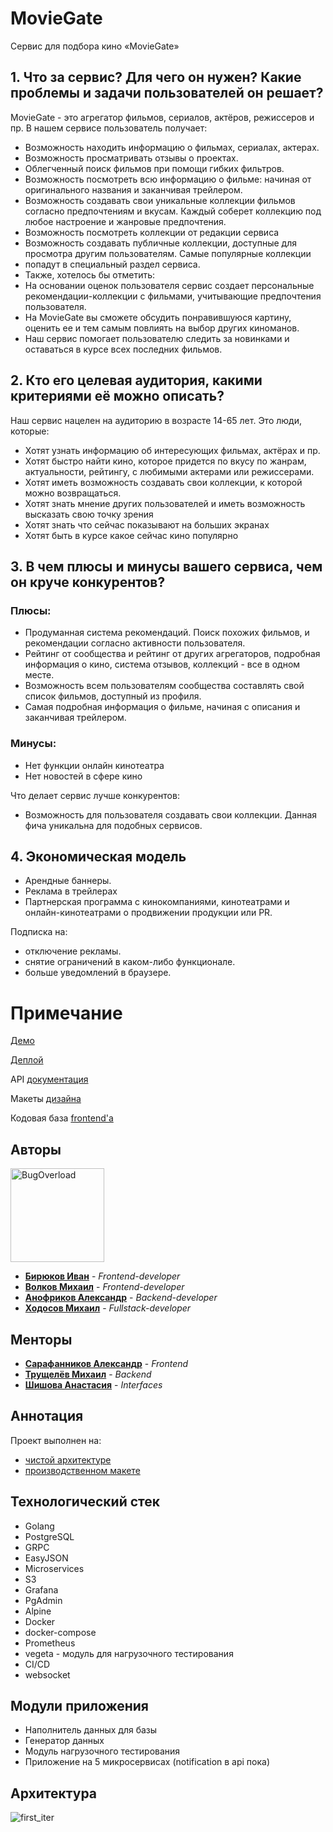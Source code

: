 # MovieGate

Сервис для подбора кино «MovieGate»

## 1. Что за сервис? Для чего он нужен? Какие проблемы и задачи пользователей он решает?

MovieGate - это агрегатор фильмов, сериалов, актёров, режиссеров и пр. В нашем сервисе пользователь получает:

- Возможность находить информацию о фильмах, сериалах, актерах.
- Возможность просматривать отзывы о проектах.
- Облегченный поиск фильмов при помощи гибких фильтров.
- Возможность посмотреть всю информацию о фильме: начиная от оригинального названия и заканчивая трейлером.
- Возможность создавать свои уникальные коллекции фильмов согласно предпочтениям и вкусам. Каждый соберет коллекцию под
  любое настроение и жанровые предпочтения.
- Возможность посмотреть коллекции от редакции сервиса
- Возможность создавать публичные коллекции, доступные для просмотра другим пользователям. Самые популярные коллекции
- попадут в специальный раздел сервиса.
- Также, хотелось бы отметить:
- На основании оценок пользователя сервис создает персональные рекомендации-коллекции с фильмами, учитывающие
  предпочтения пользователя.
- На MovieGate вы сможете обсудить понравившуюся картину, оценить ее и тем самым повлиять на выбор других киноманов.
- Наш сервис помогает пользователю следить за новинками и оставаться в курсе всех последних фильмов.

## 2. Кто его целевая аудитория, какими критериями её можно описать?

Наш сервис нацелен на аудиторию в возрасте 14-65 лет. Это люди, которые:

- Хотят узнать информацию об интересующих фильмах, актёрах и пр.
- Хотят быстро найти кино, которое придется по вкусу по жанрам, актуальности, рейтингу, с любимыми актерами или
  режиссерами.
- Хотят иметь возможность создавать свои коллекции, к которой можно возвращаться.
- Хотят знать мнение других пользователей и иметь возможность высказать свою точку зрения
- Хотят знать что сейчас показывают на больших экранах
- Хотят быть в курсе какое сейчас кино популярно

## 3. В чем плюсы и минусы вашего сервиса, чем он круче конкурентов?

### Плюсы:

- Продуманная система рекомендаций. Поиск похожих фильмов, и рекомендации согласно активности пользователя.
- Рейтинг от сообщества и рейтинг от других агрегаторов, подробная информация о кино, система отзывов, коллекций -
  все в одном месте.
- Возможность всем пользователям сообщества составлять свой список фильмов, доступный из профиля.
- Самая подробная информация о фильме, начиная с описания и заканчивая трейлером.

### Минусы:

- Нет функции онлайн кинотеатра
- Нет новостей в сфере кино

Что делает сервис лучше конкурентов:
- Возможность для пользователя создавать свои коллекции. Данная фича уникальна для подобных сервисов.

## 4. Экономическая модель
- Арендные баннеры.
- Реклама в трейлерах
- Партнерская программа с кинокомпаниями, кинотеатрами и онлайн-кинотеатрами о продвижении продукции или PR.

Подписка на: 
- отключение рекламы.
- снятие ограничений в каком-либо функционале.
- больше уведомлений в браузере.

# Примечание

[Демо](https://www.youtube.com/watch?v=MOiBZshB6GA)

[Деплой](http://movie-gate.ru/)

API [документация](https://app.swaggerhub.com/apis/BugOverload/API-Kino/1.0.0)

Макеты [дизайна](https://www.figma.com/file/WIbsjIKSCPSJph8XJ12ArL/Untitled?node-id=90%3A185)

Кодовая база [frontend'a](https://github.com/frontend-park-mail-ru/2022_2_BugOverload)

## Авторы

<img src="https://user-images.githubusercontent.com/88785411/215277831-89d9184c-629d-42c4-87de-da8b4def2040.png" alt="BugOverload" width="150" height="150"/>

* [**Бирюков Иван**](https://github.com/Ivan-Bir) - *Frontend-developer*
* [**Волков Михаил**](https://github.com/Mike5535)        -  *Frontend-developer*
* [**Анофриков Александр**](https://github.com/Andeo1812) - *Backend-developer*
* [**Ходосов Михаил**](https://github.com/lonkidely) - *Fullstack-developer*

## Менторы

* [**Сарафанников Александр**](https://github.com/Sarafa2n) - *Frontend*
* [**Трущелёв Михаил**](https://github.com/ThePsina) - *Backend*
* [**Шишова Анастасия**](https://github.com/NellinLin) - *Interfaces*

## Аннотация

Проект выполнен на:

* [чистой архитектуре](https://github.com/bxcodec/go-clean-arch/tree/9e174b8b0bbdfbab69bc293bb2905b2bb622155c)
* [производственном макете](https://github.com/golang-standards/project-layout/tree/721df07f8281bbf8f441ea9f74f108747e60b679)

## Технологический стек

- Golang
- PostgreSQL
- GRPC
- EasyJSON
- Microservices
- S3
- Grafana
- PgAdmin
- Alpine
- Docker
- docker-compose
- Prometheus
- vegeta - модуль для нагрузочного тестирования
- CI/CD
- websocket

## Модули приложения

- Наполнитель данных для базы
- Генератор данных
- Модуль нагрузочного тестирования
- Приложение на 5 микросервисах (notification в api пока)

## Архитектура

![first_iter](https://user-images.githubusercontent.com/88785411/215279366-a88d052b-caed-48ff-aebd-d746a7ad8856.jpg)

